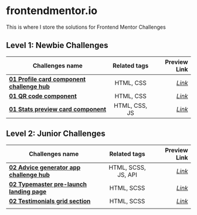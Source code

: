 # frontendmentor.io

This is where I store the solutions for Frontend Mentor Challenges

## Level 1: Newbie Challenges

| Challenges name   | Related tags  | Preview Link  |
| ----------------- |:-------------:| -----:|
| **[01 Profile card component challenge hub](https://github.com/gerichilli/frontendmentor.io/tree/main/01%20Profile%20card%20component%20challenge%20hub)** | HTML, CSS | *[Link](https://quizzical-fermat-dfa052.netlify.app/)* |
| **[01 QR code component](https://github.com/gerichilli/frontendmentor.io/tree/main/01%20QR%20code%20component)** | HTML, CSS | *[Link](https://zealous-mestorf-5b2048.netlify.app/)* |
| **[01 Stats preview card component](https://github.com/gerichilli/frontendmentor.io/tree/main/01%20Stats%20preview%20card%20component)** | HTML, CSS, JS | *[Link](https://optimistic-engelbart-4585ab.netlify.app/)* |

## Level 2: Junior Challenges

| Challenges name   | Related tags  | Preview Link  |
| ----------------- |:-------------:| -----:|
| **[02 Advice generator app challenge hub](https://github.com/gerichilli/frontendmentor.io/tree/main/02%20Advice%20generator%20app%20challenge%20hub)** | HTML, SCSS, JS, API | *[Link](https://sharp-mayer-6828fc.netlify.app/)* |
| **[02 Typemaster pre-launch landing page](https://github.com/gerichilli/frontendmentor.io/tree/main/02%20typemaster-pre-launch-landing-page)** | HTML, SCSS | *[Link](https://zen-almeida-0fa578.netlify.app/)* |
| **[02 Testimonials grid section](https://github.com/gerichilli/frontendmentor.io/tree/main/02%20Testimonials%20grid%20section)** | HTML, SCSS | *[Link](https://steady-kleicha-8208fe.netlify.app/)* |
|      |      |    |
